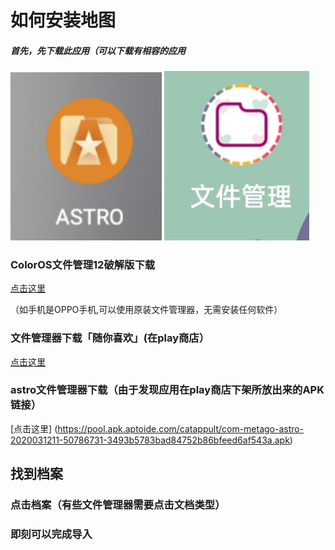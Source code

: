 # 如何安装地图
##### 首先，先下载此应用（可以下载有相容的应用
<p><img src="photo/astro.jpg" width="48%" />
<img src="photo/my-files.jpg" width="46%" /></p>

### ColorOS文件管理12破解版下载
[点击这里](https://www.pling.com/p/1686243)

（如手机是OPPO手机,可以使用原装文件管理器，无需安装任何软件）

### 文件管理器下载「随你喜欢」(在play商店）

[点击这里](https://play.google.com/store/search?q=file+manager&c=apps)

### astro文件管理器下载（由于发现应用在play商店下架所放出来的APK链接）
[点击这里]
(https://pool.apk.aptoide.com/catappult/com-metago-astro-2020031211-50786731-3493b5783bad84752b86bfeed6af543a.apk)

## 找到档案

### 点击档案（有些文件管理器需要点击文档类型）

### 即刻可以完成导入
